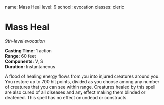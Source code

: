 name: Mass Heal level: 9 school: evocation classes: cleric

# Mass Heal
_9th-level evocation_


**Casting Time:** 1 action    
**Range:** 60 feet    
**Components:** V, S    
**Duration:** Instantaneous

A flood of healing energy flows from you into injured creatures around you. You restore up to 700 hit points, divided as you choose among any number of creatures that you can see within range. Creatures healed by this spell are also cured of all diseases and any effect making them blinded or deafened. This spell has no effect on undead or constructs. 